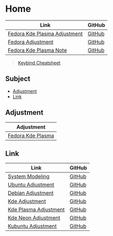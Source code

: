

# Home

| Link | GitHub |
| ---- | ------ |
| [Fedora Kde Plasma Adjustment](https://samwhelp.github.io/fedora-kde-plasma-adjustment/) | [GitHub](https://github.com/samwhelp/fedora-kde-plasma-adjustment) |
| [Fedora Adjustment](https://samwhelp.github.io/fedora-adjustment/) | [GitHub](https://github.com/samwhelp/fedora-adjustment) |
| [Fedora Kde Plasma Note](https://samwhelp.github.io/note-about-fedora-kde-plasma/) | [GitHub](https://github.com/samwhelp/note-about-fedora-kde-plasma) |


> [Keybind Cheatsheet](https://samwhelp.github.io/fedora-kde-plasma-adjustment/read/cheatsheet/keybind.html)




## Subject

* [Adjustment](#adjustment)
* [Link](#link)




## Adjustment

| Adjustment |
| -------- |
| [Fedora Kde Plasma](https://github.com/samwhelp/fedora-kde-plasma-adjustment/tree/main/prototype/main/kde-config/locale/en_us/Breeze-Dark) |




## Link

| Link | GitHub |
| ---- | ------ |
| [System Modeling](https://samwhelp.github.io/system-modeling/) | [GitHub](https://github.com/samwhelp/system-modeling) |
| [Ubuntu Adjustment](https://samwhelp.github.io/ubuntu-adjustment/) | [GitHub](https://github.com/samwhelp/ubuntu-adjustment) |
| [Debian Adjustment](https://samwhelp.github.io/debian-adjustment/) | [GitHub](https://github.com/samwhelp/debian-adjustment) |
| [Kde Adjustment](https://samwhelp.github.io/kde-adjustment/) | [GitHub](https://github.com/samwhelp/kde-adjustment) |
| [Kde Plasma Adjustment](https://samwhelp.github.io/kde-plasma-adjustment/) | [GitHub](https://github.com/samwhelp/kde-plasma-adjustment) |
| [Kde Neon Adjustment](https://samwhelp.github.io/kde-neon-adjustment/) | [GitHub](https://github.com/samwhelp/kde-neon-adjustment) |
| [Kubuntu Adjustment](https://samwhelp.github.io/kubuntu-adjustment/) | [GitHub](https://github.com/samwhelp/kubuntu-adjustment) |
